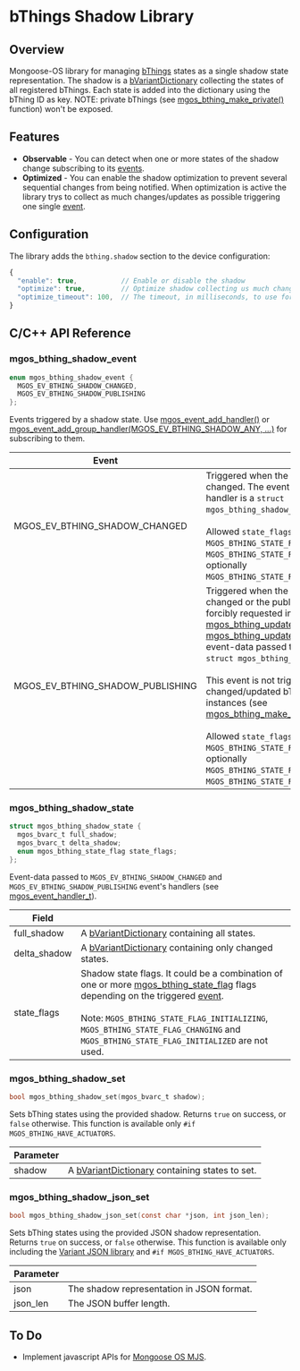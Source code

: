 # bThings Shadow Library
## Overview
Mongoose-OS library for managing [bThings](https://github.com/diy365-mgos/bthing) states as a single shadow state representation. The shadow is a [bVariantDictionary](https://github.com/diy365-mgos/bvar-dic) collecting the states of all registered bThings. Each state is added into the dictionary using the bThing ID as key. NOTE: private bThings (see [mgos_bthing_make_private()](https://github.com/diy365-mgos/bthing#mgos_bthing_make_private) function) won't be exposed.
## Features
- **Observable** - You can detect when one or more states of the shadow change subscribing to its [events](#mgos_bthing_shadow_event).
- **Optimized** - You can enable the shadow optimization to prevent several sequential changes from being notified. When optimization is active the library trys to collect as much changes/updates as possible triggering one single [event](#mgos_bthing_shadow_event).
## Configuration
The library adds the `bthing.shadow` section to the device configuration:
```javascript
{
  "enable": true,           // Enable or disable the shadow
  "optimize": true,         // Optimize shadow collecting us much changes as possibles in one single change
  "optimize_timeout": 100,  // The timeout, in milliseconds, to use for collecting changes
}
```
## C/C++ API Reference
### mgos_bthing_shadow_event
```c
enum mgos_bthing_shadow_event {
  MGOS_EV_BTHING_SHADOW_CHANGED,
  MGOS_EV_BTHING_SHADOW_PUBLISHING
};
```
Events triggered by a shadow state. Use [mgos_event_add_handler()](https://mongoose-os.com/docs/mongoose-os/api/core/mgos_event.h.md#mgos_event_add_handler) or [mgos_event_add_group_handler(MGOS_EV_BTHING_SHADOW_ANY, ...)](https://mongoose-os.com/docs/mongoose-os/api/core/mgos_event.h.md#mgos_event_add_group_handler) for subscribing to them.

|Event||
|--|--|
|MGOS_EV_BTHING_SHADOW_CHANGED|Triggered when the shadow state is changed. The event-data passed to the handler is a `struct mgos_bthing_shadow_state*`.<br><br>Allowed `state_flags` are: `MGOS_BTHING_STATE_FLAG_CHANGED`, `MGOS_BTHING_STATE_FLAG_PUBLISHING` and optionally `MGOS_BTHING_STATE_FLAG_FORCED_PUBLISH`.|
|MGOS_EV_BTHING_SHADOW_PUBLISHING|Triggered when the shadow state is changed or the publish has been forcibly requested invoking [mgos_bthing_update_state(..., true)](https://github.com/diy365-mgos/bthing#mgos_bthing_update_state) or [mgos_bthing_update_states(true)](https://github.com/diy365-mgos/bthing#mgos_bthing_update_states). The event-data passed to the handler is a `struct mgos_bthing_shadow_state*`.<br><br>This event is not triggered if all changed/updated bThings are private instances (see [mgos_bthing_make_private()](#mgos_bthing_make_private) function).<br><br>Allowed `state_flags` are: `MGOS_BTHING_STATE_FLAG_PUBLISHING` and optionally `MGOS_BTHING_STATE_FLAG_CHANGED`, `MGOS_BTHING_STATE_FLAG_FORCED_PUBLISH`.|
### mgos_bthing_shadow_state
```c
struct mgos_bthing_shadow_state {
  mgos_bvarc_t full_shadow;
  mgos_bvarc_t delta_shadow;
  enum mgos_bthing_state_flag state_flags;
};
```
Event-data passed to `MGOS_EV_BTHING_SHADOW_CHANGED` and `MGOS_EV_BTHING_SHADOW_PUBLISHING` event's handlers (see [mgos_event_handler_t](https://mongoose-os.com/docs/mongoose-os/api/core/mgos_event.h.md#mgos_event_handler_t)).

|Field||
|--|--|
|full_shadow|A [bVariantDictionary](https://github.com/diy365-mgos/bvar-dic) containing all states.|
|delta_shadow|A [bVariantDictionary](https://github.com/diy365-mgos/bvar-dic) containing only changed states.|
|state_flags|Shadow state flags. It could be a combination of one or more [mgos_bthing_state_flag](https://github.com/diy365-mgos/bthing#mgos_bthing_state_flag) flags depending on the triggered [event](#mgos_bthing_shadow_event).<br><br>Note: `MGOS_BTHING_STATE_FLAG_INITIALIZING`, `MGOS_BTHING_STATE_FLAG_CHANGING` and `MGOS_BTHING_STATE_FLAG_INITIALIZED` are not used.|
### mgos_bthing_shadow_set
```c
bool mgos_bthing_shadow_set(mgos_bvarc_t shadow);
```
Sets bThing states using the provided shadow. Returns `true` on success, or `false` otherwise. This function is available only `#if MGOS_BTHING_HAVE_ACTUATORS`.

|Parameter||
|--|--|
|shadow|A [bVariantDictionary](https://github.com/diy365-mgos/bvar-dic) containing states to set.|
### mgos_bthing_shadow_json_set
```c
bool mgos_bthing_shadow_json_set(const char *json, int json_len);
```
Sets bThing states using the provided JSON shadow representation. Returns `true` on success, or `false` otherwise. This function is available only including the [Variant JSON library](https://github.com/diy365-mgos/bvar-json) and `#if MGOS_BTHING_HAVE_ACTUATORS`. 

|Parameter||
|--|--|
|json|The shadow representation in JSON format.|
|json_len|The JSON buffer length.|
## To Do
- Implement javascript APIs for [Mongoose OS MJS](https://github.com/mongoose-os-libs/mjs).